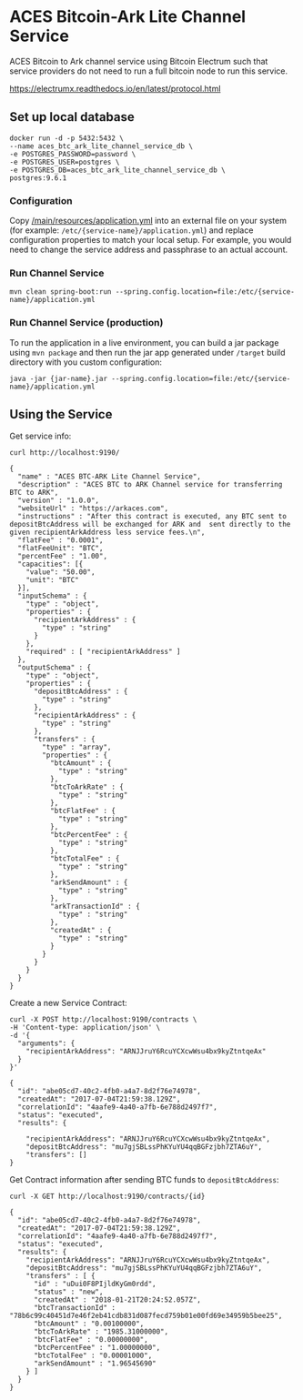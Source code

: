 # ACES Bitcoin-Ark Lite Channel Service

ACES Bitcoin to Ark channel service using Bitcoin Electrum such that service providers
do not need to run a full bitcoin node to run this service.

https://electrumx.readthedocs.io/en/latest/protocol.html

## Set up local database

```
docker run -d -p 5432:5432 \
--name aces_btc_ark_lite_channel_service_db \
-e POSTGRES_PASSWORD=password \
-e POSTGRES_USER=postgres \
-e POSTGRES_DB=aces_btc_ark_lite_channel_service_db \
postgres:9.6.1
```


### Configuration

Copy [/main/resources/application.yml](main/resources/application.yml) into an external file on your system
(for example: `/etc/{service-name}/application.yml`) and replace configuration properties to match your
local setup. For example, you would need to change the service address and passphrase to an actual account.


### Run Channel Service

```
mvn clean spring-boot:run --spring.config.location=file:/etc/{service-name}/application.yml
```

### Run Channel Service (production)


To run the application in a live environment, you can build a jar package using `mvn package` and then
run the jar app generated under `/target` build directory with you custom configuration:

```
java -jar {jar-name}.jar --spring.config.location=file:/etc/{service-name}/application.yml
```


## Using the Service

Get service info:

```
curl http://localhost:9190/
```
```
{
  "name" : "ACES BTC-ARK Lite Channel Service",
  "description" : "ACES BTC to ARK Channel service for transferring BTC to ARK",
  "version" : "1.0.0",
  "websiteUrl" : "https://arkaces.com",
  "instructions" : "After this contract is executed, any BTC sent to depositBtcAddress will be exchanged for ARK and  sent directly to the given recipientArkAddress less service fees.\n",
  "flatFee" : "0.0001",
  "flatFeeUnit": "BTC",
  "percentFee" : "1.00",
  "capacities": [{
    "value": "50.00",
    "unit": "BTC"
  }],
  "inputSchema" : {
    "type" : "object",
    "properties" : {
      "recipientArkAddress" : {
        "type" : "string"
      }
    },
    "required" : [ "recipientArkAddress" ]
  },
  "outputSchema" : {
    "type" : "object",
    "properties" : {
      "depositBtcAddress" : {
        "type" : "string"
      },
      "recipientArkAddress" : {
        "type" : "string"
      },
      "transfers" : {
        "type" : "array",
        "properties" : {
          "btcAmount" : {
            "type" : "string"
          },
          "btcToArkRate" : {
            "type" : "string"
          },
          "btcFlatFee" : {
            "type" : "string"
          },
          "btcPercentFee" : {
            "type" : "string"
          },
          "btcTotalFee" : {
            "type" : "string"
          },
          "arkSendAmount" : {
            "type" : "string"
          },
          "arkTransactionId" : {
            "type" : "string"
          },
          "createdAt" : {
            "type" : "string"
          }
        }
      }
    }
  }
}
```

Create a new Service Contract:

```
curl -X POST http://localhost:9190/contracts \
-H 'Content-type: application/json' \
-d '{
  "arguments": {
    "recipientArkAddress": "ARNJJruY6RcuYCXcwWsu4bx9kyZtntqeAx"
  }
}' 
```

```
{
  "id": "abe05cd7-40c2-4fb0-a4a7-8d2f76e74978",
  "createdAt": "2017-07-04T21:59:38.129Z",
  "correlationId": "4aafe9-4a40-a7fb-6e788d2497f7",
  "status": "executed",
  "results": {
  
    "recipientArkAddress": "ARNJJruY6RcuYCXcwWsu4bx9kyZtntqeAx",
    "depositBtcAddress": "mu7gjSBLssPhKYuYU4qqBGFzjbh7ZTA6uY",
    "transfers": []
}
```

Get Contract information after sending BTC funds to `depositBtcAddress`:

```
curl -X GET http://localhost:9190/contracts/{id}
```

```
{
  "id": "abe05cd7-40c2-4fb0-a4a7-8d2f76e74978",
  "createdAt": "2017-07-04T21:59:38.129Z",
  "correlationId": "4aafe9-4a40-a7fb-6e788d2497f7",
  "status": "executed",
  "results": {
    "recipientArkAddress": "ARNJJruY6RcuYCXcwWsu4bx9kyZtntqeAx",
    "depositBtcAddress": "mu7gjSBLssPhKYuYU4qqBGFzjbh7ZTA6uY",
    "transfers" : [ {
      "id" : "uDui0F8PIjldKyGm0rdd",
      "status" : "new",
      "createdAt" : "2018-01-21T20:24:52.057Z",
      "btcTransactionId" : "78b6c99c40451d7e46f2eb41cdb831d087fecd759b01e00fd69e34959b5bee25",
      "btcAmount" : "0.00100000",
      "btcToArkRate" : "1985.31000000",
      "btcFlatFee" : "0.00000000",
      "btcPercentFee" : "1.00000000",
      "btcTotalFee" : "0.00001000",
      "arkSendAmount" : "1.96545690"
    } ]
  }
}
```